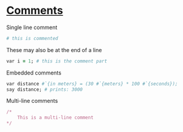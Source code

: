 [1]: https://rosettacode.org/wiki/Comments

# [Comments][1]

Single line comment

```ruby
# this is commented
```


These may also be at the end of a line

```ruby
var i = 1; # this is the comment part
```


Embedded comments

```ruby
var distance #`{in meters} = (30 #`{meters} * 100 #`{seconds});
say distance; # prints: 3000
```


Multi-line comments

```ruby
/*
    This is a multi-line comment
*/
```
